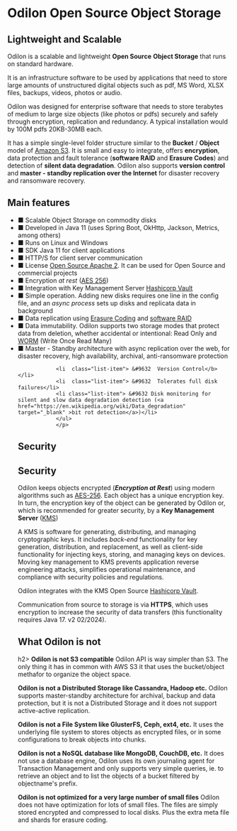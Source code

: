 
<h1>Odilon Open Source Object Storage</h2>

<h2>Lightweight and Scalable</h2>
<p>Odilon is a scalable and lightweight <b>Open Source</b> <b>Object Storage</b> that runs on standard hardware.</p>
<p>It is an infrastructure software to be used by applications that need to store large amounts of unstructured digital objects such as pdf, MS Word, XLSX files, backups, videos, photos or audio.</p>
<p>Odilon was designed for enterprise software that needs to store terabytes of medium to large size objects (like photos or pdfs) securely and safely through encryption, replication and redundancy. A typical installation would by 100M pdfs 20KB-30MB each.</p>
<p>It has a simple single-level folder structure similar to the <b>Bucket</b> / <b>Object</b> model of <a href="https://aws.amazon.com/s3 /" target="_blank">Amazon S3</a>. It is small and easy to integrate, offers <b>encryption</b>, data protection and fault tolerance (<b>software RAID </b> and <b>Erasure Codes</b>) and detection of <b>silent data degradation</b>. Odilon also supports <b>version control</b> and <b>master - standby replication over the Internet</b> for disaster recovery and ransomware recovery.</p>
</p>

<h2>Main features</h2>
				<p>
				<ul  class="group-list">
				<li  class="list-item"> &#9632  Scalable Object Storage on commodity disks</li>
				<li  class="list-item"> &#9632  Developed in Java 11 (uses Spring Boot, OkHttp, Jackson, Metrics, among others) </li>
				<li  class="list-item"> &#9632  Runs on Linux and Windows</li>				
				<li  class="list-item"> &#9632  SDK Java 11 for client applications</li >
				<li  class="list-item"> &#9632  HTTP/S for client server communication</li>
				<li  class="list-item"> &#9632  License <a href="https://www.apache.org/licenses/LICENSE-2.0" target="_blank">Open Source Apache 2</a>. It can be used for Open Source and commercial projects </li>
				<li  class="list-item"> &#9632  Encryption <i>at rest</i> (<a href="https://es.wikipedia.org/wiki/Advanced_Encryption_Standard" target="_blank">AES 256</a>) </li>
				<li  class="list-item"> &#9632  Integration with Key Management Server <a href="https://www.vaultproject.io/" target="_blank">Hashicorp Vault</a> </li>
				<li  class="list-item"> &#9632  Simple operation. Adding new disks requires one line in the config file, and an <i>async process</i> sets up disks and replicata data in background</li>
				<li  class="list-item"> &#9632  Data replication using <a href="https://en.wikipedia.org/wiki/Erasure_code" target="_blank">Erasure Coding</a> and <a href="https://en.wikipedia.org/wiki/RAID" target="_blank">software RAID</a></li>
				<li  class="list-item"> &#9632  Data immutability. Odilon supports two storage modes that protect data from deletion, whether accidental or intentional: Read Only and <a href="https://en.wikipedia.org/wiki/Write_once_read_many" target="_blank">WORM</a> (Write Once Read Many) 				 
				<li  class="list-item"> &#9632  Master - Standby architecture with async replication over the web, for disaster recovery, high availability, archival, anti-ransomware protection</li>
				
				<li  class="list-item"> &#9632  Version Control</b></li>
				<li  class="list-item"> &#9632  Tolerates full disk failures</li>
				<li class="list-item"> &#9632 Disk monitoring for silent and slow data degradation detection (<a href="https://en.wikipedia.org/wiki/Data_degradation" target="_blank" >bit rot detection</a>)</li>
				</ul>
				</p>

<h2>Security</h2>
<h2>Security</h2>
				<p>Odilon keeps objects encrypted (<i><b>Encryption at Rest</b></i>) using modern algorithms such as <a href="https://es.wikipedia.org/wiki/Advanced_Encryption_Standard" target="_blank">AES-256</a>. Each object has a unique encryption key. In turn, the encryption key of the object can be generated by Odilon or, which is recommended for greater security, by a <b>Key Management Server</b>
				(<a href="https://en.wikipedia.org/wiki/Key_management" target="_blank ">KMS</a>)</p>

<p>A KMS is software for generating, distributing, and managing cryptographic keys. It includes <i>back-end</i> functionality for key generation, distribution, and replacement, as well as client-side functionality for injecting keys, storing, and managing keys on devices. Moving key management to KMS prevents application reverse engineering attacks, simplifies operational maintenance, and compliance with security policies and regulations.</p>
<p>Odilon integrates with the KMS Open Source <a href="https://www.vaultproject.io/" target="_blank">Hashicorp Vault</a>.</p>
<p>Communication from source to storage is via <b>HTTPS</b>, which uses encryption to increase the security of data transfers (this functionality requires Java 17. v2 02/2024).</p>

<h2>What Odilon is not</h2>h2>
<b>Odilon is not S3 compatible</b>
Odilon API is way simpler than S3. The only thing it has in common with AWS S3 it that uses the bucket/object methafor to organize the object space.

<b>Odilon is not a Distributed Storage like Cassandra, Hadoop etc.</b>
Odilon supports master-standby architecture for archival, backup and data protection, but it is not a Distributed Storage and it does not support active-active replication.

<b>Odilon is not a File System like GlusterFS, Ceph, ext4, etc.</b>
It uses the underlying file system to stores objects as encrypted files, or in some configurations to break objects into chunks.

<b>Odilon is not a NoSQL database like MongoDB, CouchDB, etc.</b>
It does not use a database engine, Odilon uses its own journaling agent for Transaction Management and only supports very simple queries, ie. to retrieve an object and to list the objects of a bucket filtered by objectname's prefix.

<b>Odilon is not optimized for a very large number of small files</b>
Odilon does not have optimization for lots of small files. The files are simply stored encrypted and compressed to local disks. Plus the extra meta file and shards for erasure coding.
